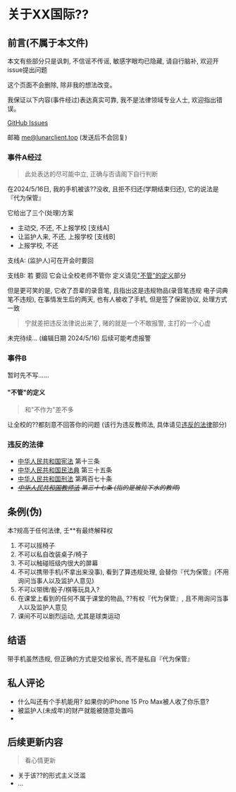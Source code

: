# 关于XX国际??

## 前言(不属于本文件)

本文有些部分只是讽刺, 不信谣不传谣, 敏感字眼均已隐藏, 请自行脑补, 欢迎开issue提出问题

这个页面不会删除, 除非我的想法改变。

我保证以下内容(事件经过)表达真实可靠, 我不是法律领域专业人士, 欢迎指出错误。

[GitHub Issues](https://github.com/cubewhy/website/issues)

邮箱 me@lunarclient.top (发送后不会回复)

### 事件A经过

> 此处表达的尽可能中立, 正确与否请阁下自行判断

在2024/5/16日, 我的手机被该??没收, 且拒不归还(学期结束归还), 它的说法是『代为保管』

它给出了三个(处理)方案

- 主动交, 不还, 不上报学校 [支线A]
- 让监护人来, 不还, 上报学校 [支线B]
- 上报学校, 不还

支线A: (监护人)可在开会时要回

支线B: 若 要回 它会让全校老师不管你 定义请见["不管"的定义](#不管的定义)部分

但是更可笑的是, 它收了吾辈的录音笔, 且指出这是违规物品(录音笔违规 电子词典笔不违规), 在事情发生后的两天, 也有人被收了手机, 但是签了保密协议, 处理方式一致

> 宁就差把违反法律说出来了, 赌的就是一个不敢报警, 主打的一个心虚

未完待续... (编辑日期 2024/5/16) 后续可能考虑报警

### 事件B

暂时先不写......

#### "不管"的定义

> 和"不作为"差不多

让全校的??都刻意不回答你的问题 (该行为违反教师法, 具体请见[违反的法律](#违反的法律)部分)

### 违反的法律

- [中华人民共和国宪法](https://www.gov.cn/guoqing/2018-03/22/content_5276318.htm) 第十三条
- [中华人民共和国民法典](https://www.gov.cn/xinwen/2020-06/01/content_5516649.htm) 第三十五条
- [中华人民共和国刑法](http://www.npc.gov.cn/zgrdw/npc/lfzt/rlys/2008-08/21/content_1882895.htm) 第两百七十条
- *~~[中华人民共和国教师法](https://www.gov.cn/banshi/2005-05/25/content_937.htm) 第三十七条 (指的是被拉下水的教师)~~*

## 条例(伪)

本?规高于任何法律, 壬**有最终解释权

1. 不可以摇椅子
2. 不可以私自改装桌子/椅子
3. 不可以触碰班级内很大的屏幕
4. 不可以携带手机(不拿出来没事), 看到了算违规处理, 会替你『代为保管』(不用询问当事人以及监护人意见)
5. 不可以带牌/骰子/棋等玩具入?
6. 在课堂上看到的任何不属于课堂的物品, ??有权『代为保管』, 且不用询问当事人以及监护人意见
7. 课间不可以剧烈运动, 尤其是球类运动

## 结语

带手机虽然违规, 但正确的方式是交给家长, 而不是私自『代为保管』

## 私人评论

- 什么叫还有个手机能用? 如果你的iPhone 15 Pro Max被人收了你乐意?
- 被监护人(未成年)的财产就能被随意处置吗
- 

## 后续更新内容

> 看心情更新

- 关于该??的形式主义泛滥
- ...